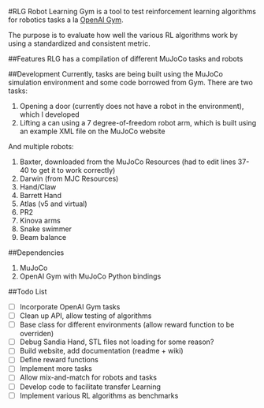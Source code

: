 #RLG
Robot Learning Gym is a tool to test reinforcement learning algorithms for robotics tasks a la [OpenAI Gym](https://gym.openai.com/).

The purpose is to evaluate how well the various RL algorithms work by using a standardized and consistent metric.

##Features
RLG has a compilation of different MuJoCo tasks and robots

##Development
Currently, tasks are being built using the MuJoCo simulation environment and some code borrowed from Gym.
There are two tasks:

1. Opening a door (currently does not have a robot in the environment), which I developed
2. Lifting a can using a 7 degree-of-freedom robot arm, which is built using an example XML file on the MuJoCo website

And multiple robots:

1. Baxter, downloaded from the MuJoCo Resources (had to edit lines 37-40 to get it to work correctly)
2. Darwin (from MJC Resources)
3. Hand/Claw
4. Barrett Hand
5. Atlas (v5 and virtual)
6. PR2
7. Kinova arms
8. Snake swimmer
9. Beam balance

##Dependencies
1. MuJoCo
2. OpenAI Gym with MuJoCo Python bindings

##Todo List
- [ ] Incorporate OpenAI Gym tasks
- [ ] Clean up API, allow testing of algorithms
- [ ] Base class for different environments (allow reward function to be overriden)
- [ ] Debug Sandia Hand, STL files not loading for some reason?
- [ ] Build website, add documentation (readme + wiki)
- [ ] Define reward functions
- [ ] Implement more tasks
- [ ] Allow mix-and-match for robots and tasks
- [ ] Develop code to facilitate transfer Learning
- [ ] Implement various RL algorithms as benchmarks
